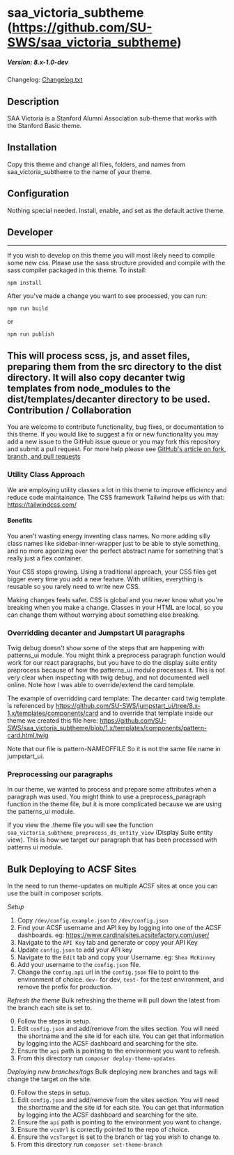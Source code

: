 # saa_victoria_subtheme (https://github.com/SU-SWS/saa_victoria_subtheme)
##### Version: 8.x-1.0-dev

Changelog: [Changelog.txt](CHANGELOG.txt)

## Description


SAA Victoria is a Stanford Alumni Association sub-theme that works with the Stanford Basic theme.

## Installation


Copy this theme and change all files, folders, and names from saa_victoria_subtheme to the name of your theme.


## Configuration


Nothing special needed. Install, enable, and set as the default active theme.

## Developer
---

If you wish to develop on this theme you will most likely need to compile some new css. Please use the sass structure provided and compile with the sass compiler packaged in this theme. To install:

```
npm install
```
After you've made a change you want to see processed, you can run:
```
npm run build
```
or
```
npm run publish
```
This will process scss, js, and asset files, preparing them from the src directory to the dist directory.
It will also copy decanter twig templates from node_modules to the dist/templates/decanter directory to be used.
Contribution / Collaboration
---

You are welcome to contribute functionality, bug fixes, or documentation to this theme. If you would like to suggest a fix or new functionality you may add a new issue to the GitHub issue queue or you may fork this repository and submit a pull request. For more help please see [GitHub's article on fork, branch, and pull requests](https://help.github.com/articles/using-pull-requests)

### Utility Class Approach
We are employing utility classes a lot in this theme to improve efficiency and reduce code maintainance. The CSS framework Tailwind helps us with that:
https://tailwindcss.com/

#### Benefits
You aren't wasting energy inventing class names. No more adding silly class names like sidebar-inner-wrapper just to be able to style something, and no more agonizing over the perfect abstract name for something that's really just a flex container.

Your CSS stops growing. Using a traditional approach, your CSS files get bigger every time you add a new feature. With utilities, everything is reusable so you rarely need to write new CSS.

Making changes feels safer. CSS is global and you never know what you're breaking when you make a change. Classes in your HTML are local, so you can change them without worrying about something else breaking.

### Overridding decanter and Jumpstart UI paragraphs

Twig debug doesn't show some of the steps that are happening with patterns_ui module.
You might think a preprocess paragraph function would work for our react paragraphs,
but you have to do the display suite entity preprocess because of how the patterns_ui module
processes it. This is not very clear when inspecting with twig debug, and not documented well
online. Note how I was able to override/extend the card template.

The example of overridding card template:
The decanter card twig template is referenced by
https://github.com/SU-SWS/jumpstart_ui/tree/8.x-1.x/templates/components/card
and to override that template inside our theme we created this file here:
https://github.com/SU-SWS/saa_victoria_subtheme/blob/1.x/templates/components/pattern-card.html.twig

Note that our file is pattern-NAMEOFFILE  So it is not the same file name in jumpstart_ui.

### Preprocessing our paragraphs

In our theme, we wanted to process and prepare some attributes when a paragraph was used.
You might think to use a preprocess_paragraph function in the theme file, but it is more complicated
because we are using the patterns_ui module.

If you view the .theme file you will see the function `saa_victoria_subtheme_preprocess_ds_entity_view`
(Display Suite entity view).
This is how we target our paragraph that has been processed with patterns ui module.

## Bulk Deploying to ACSF Sites

In the need to run theme-updates on multiple ACSF sites at once you can use the built in composer scripts.

*Setup*
1. Copy `/dev/config.example.json` to `/dev/config.json`
2. Find your ACSF username and API key by logging into one of the ACSF dashboards. eg: https://www.cardinalsites.acsitefactory.com/user/
3. Navigate to the `API Key` tab and generate or copy your API Key
4. Update `config.json` to add your API key
5. Navigate to the `Edit` tab and copy your Username. eg: `Shea McKinney`
6. Add your username to the `config.json` file.
7. Change the `config.api` url in the `config.json` file to point to the environment of choice. `dev-` for dev, `test-` for the test environment, and remove the prefix for production.

*Refresh the theme*
Bulk refreshing the theme will pull down the latest from the branch each site is set to.

0. Follow the steps in setup.
1. Edit `config.json` and add/remove from the sites section. You will need the shortname and the site id for each site. You can get that information by logging into the ACSF dashboard and searching for the site.
2. Ensure the `api` path is pointing to the environment you want to refresh.
3. From this directory run `composer deploy-theme-updates`

*Deploying new branches/tags*
Bulk deploying new branches and tags will change the target on the site.

0. Follow the steps in setup.
1. Edit `config.json` and add/remove from the sites section. You will need the shortname and the site id for each site. You can get that information by logging into the ACSF dashboard and searching for the site.
2. Ensure the `api` path is pointing to the environment you want to change.
3. Ensure the `vcsUrl` is correctly pointed to the repo of choice.
4. Ensure the `vcsTarget` is set to the branch or tag you wish to change to.
5. From this directory run `composer set-theme-branch`
